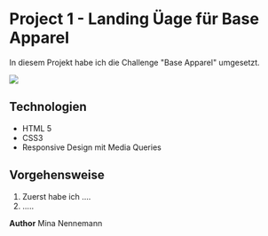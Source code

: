 # Project 1 - Landing Üage für Base Apparel


In diesem Projekt habe ich die Challenge "Base Apparel" umgesetzt.


![](./Starterkit/design/mobile-design.jpg)


## Technologien

- HTML 5
- CSS3
- Responsive Design mit Media Queries

## Vorgehensweise


1. Zuerst habe ich ....
2. .....



**Author**
Mina Nennemann